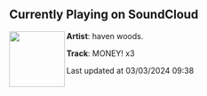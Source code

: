 ## Currently Playing on SoundCloud

[<img align="left" width="100" src="https://i1.sndcdn.com/artworks-2hLLIzK384xS2l9K-5X2eBQ-t500x500.jpg">](https://soundcloud.com/havenwoods/money-x3)

**Artist**: haven woods. 

**Track**: MONEY! x3

Last updated at 03/03/2024 09:38
